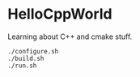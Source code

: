 # HelloCppWorld

Learning about C++ and cmake stuff.

    ./configure.sh
    ./build.sh
    ./run.sh

